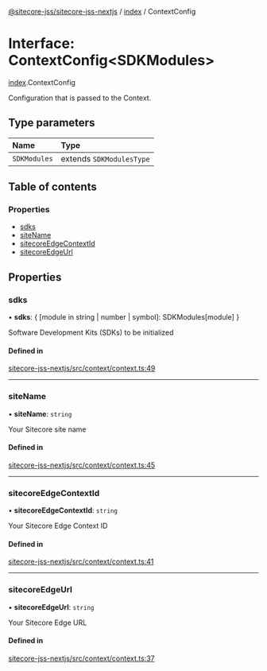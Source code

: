 [@sitecore-jss/sitecore-jss-nextjs](../README.md) / [index](../modules/index.md) / ContextConfig

# Interface: ContextConfig<SDKModules\>

[index](../modules/index.md).ContextConfig

Configuration that is passed to the Context.

## Type parameters

| Name | Type |
| :------ | :------ |
| `SDKModules` | extends `SDKModulesType` |

## Table of contents

### Properties

- [sdks](index.ContextConfig.md#sdks)
- [siteName](index.ContextConfig.md#sitename)
- [sitecoreEdgeContextId](index.ContextConfig.md#sitecoreedgecontextid)
- [sitecoreEdgeUrl](index.ContextConfig.md#sitecoreedgeurl)

## Properties

### sdks

• **sdks**: { [module in string \| number \| symbol]: SDKModules[module] }

Software Development Kits (SDKs) to be initialized

#### Defined in

[sitecore-jss-nextjs/src/context/context.ts:49](https://github.com/Sitecore/jss/blob/8b0ff7d33/packages/sitecore-jss-nextjs/src/context/context.ts#L49)

___

### siteName

• **siteName**: `string`

Your Sitecore site name

#### Defined in

[sitecore-jss-nextjs/src/context/context.ts:45](https://github.com/Sitecore/jss/blob/8b0ff7d33/packages/sitecore-jss-nextjs/src/context/context.ts#L45)

___

### sitecoreEdgeContextId

• **sitecoreEdgeContextId**: `string`

Your Sitecore Edge Context ID

#### Defined in

[sitecore-jss-nextjs/src/context/context.ts:41](https://github.com/Sitecore/jss/blob/8b0ff7d33/packages/sitecore-jss-nextjs/src/context/context.ts#L41)

___

### sitecoreEdgeUrl

• **sitecoreEdgeUrl**: `string`

Your Sitecore Edge URL

#### Defined in

[sitecore-jss-nextjs/src/context/context.ts:37](https://github.com/Sitecore/jss/blob/8b0ff7d33/packages/sitecore-jss-nextjs/src/context/context.ts#L37)
